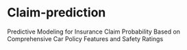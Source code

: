 # Claim-prediction

Predictive Modeling for Insurance Claim Probability Based on Comprehensive Car Policy Features and Safety Ratings
